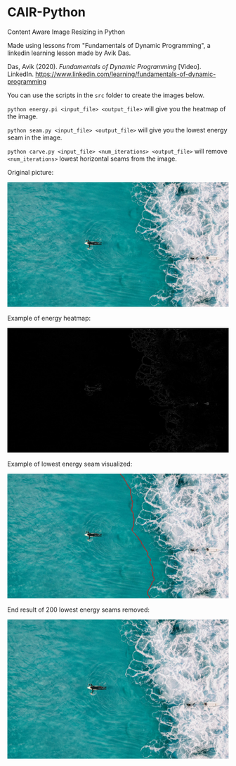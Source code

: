 # CAIR-Python
Content Aware Image Resizing in Python

Made using lessons from "Fundamentals of Dynamic Programming", a linkedin learning lesson made by Avik Das.

Das, Avik (2020). _Fundamentals of Dynamic Programming_ [Video]. LinkedIn.
	https://www.linkedin.com/learning/fundamentals-of-dynamic-programming

You can use the scripts in the `src` folder to create the images below.

`python energy.pi <input_file> <output_file>` will give you the heatmap of the image.

`python seam.py <input_file> <output_file>` will give you the lowest energy seam in the image.

`python carve.py <input_file> <num_iterations> <output_file>` will remove `<num_iterations>` lowest horizontal
seams from the image. 


Original picture:
<p align="center">
	<img src="/img/surfer.jpg">
</p>

Example of energy heatmap:
<p align="center">
	<img src="/img/surfer_energy.jpg">
</p>

Example of lowest energy seam visualized:
<p align="center">
	<img src="/img/surfer_seam.jpg">
</p>

End result of 200 lowest energy seams removed:
<p align="center">
	<img src="/img/surfer_200_resized.png">
</p>

